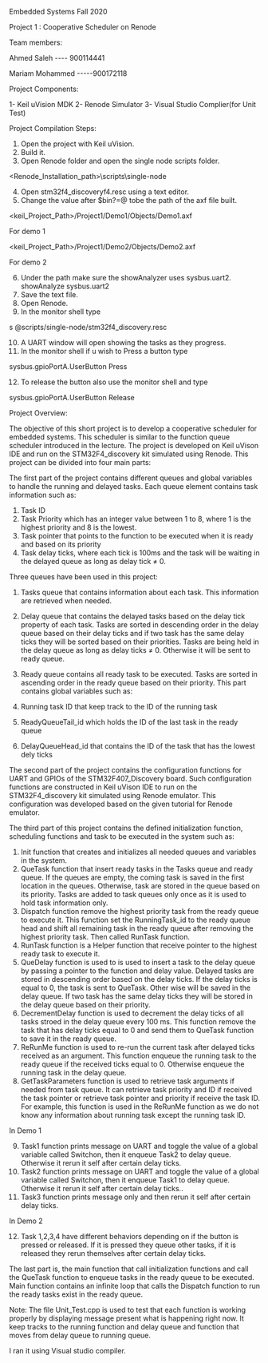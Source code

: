 Embedded Systems Fall 2020

Project 1 : Cooperative Scheduler on Renode

Team members:

Ahmed Saleh ---- 900114441

Mariam Mohammed -----900172118 

Project Components:

1-	Keil uVision MDK
2-	Renode Simulator
3-	Visual Studio Complier(for Unit Test)

Project Compilation Steps:

1.	Open the project with Keil uVision.
2.	Build it. 
3.	Open Renode folder and open the single node scripts folder.

<Renode_Installation_path>\scripts\single-node

4.	Open stm32f4_discoveryf4.resc using a text editor.
5.	Change the value after $bin?=@ tobe the path of the axf file built.

<keil_Project_Path>/Project1/Demo1/Objects/Demo1.axf

For demo 1

<keil_Project_Path>/Project1/Demo2/Objects/Demo2.axf

For demo 2

6.	Under the path make sure the showAnalyzer uses sysbus.uart2.
showAnalyze sysbus.uart2
7.	Save the text file.
8.	Open Renode.
9.	In the monitor shell type

s @scripts/single-node/stm32f4_discovery.resc

10.	A UART window will open showing the tasks as they progress.
11.	In the monitor shell if u wish to Press a button type

sysbus.gpioPortA.UserButton Press

12.	To release the button also use the monitor shell and type

sysbus.gpioPortA.UserButton Release

Project Overview:

The objective of this short project is to develop a cooperative scheduler for embedded systems. This scheduler is similar to the function queue scheduler introduced in the lecture. The project is developed on Keil uVison IDE and run on the STM32F4_discovery kit simulated using Renode. This project can be divided into four main parts:

The first part of the project contains different queues and global variables to handle the running and delayed tasks. Each queue element contains task information such as:

1.	Task ID
2.	Task Priority which has an integer value between 1 to 8, where 1 is the highest priority and 8 is the lowest.
3.	Task pointer that points to the function to be executed when it is ready and based on its priority
4.	Task delay ticks, where each tick is 100ms and the task will be waiting in the delayed queue as long as delay tick ≠ 0.

Three queues have been used in this project:

1.	Tasks queue that contains information about each task. This information are retrieved when needed.
2.	Delay queue that contains the delayed tasks based on the delay tick property of each task. Tasks are sorted in descending order in the delay queue based on their delay ticks and if two task has the same delay ticks they will be sorted based on their priorities. Tasks are being held in the delay queue as long as delay ticks ≠ 0. Otherwise it will be sent to ready queue.
3.	Ready queue contains all ready task to be executed. Tasks are sorted in ascending order in the ready queue based on their priority.
This part contains global variables such as:

1.	Running task ID that keep track to the ID of the running task
2.	ReadyQueueTail_id which holds the ID of the last task in the ready queue
3.	DelayQueueHead_id that contains the ID of the task that has the lowest dely ticks
 
The second part of the project contains the configuration functions for UART and GPIOs of the STM32F407_Discovery board. Such configuration functions are constructed in Keil uVison IDE to run on the STM32F4_discovery kit simulated using Renode emulator. This configuration was developed based on the given tutorial for Renode emulator.

The third part of this project contains the defined initialization function, scheduling functions and task to be executed in the system such as:

1.	Init function that creates and initializes all needed queues and variables in the system. 
2.	QueTask function that insert ready tasks in the Tasks queue and ready queue. If the queues are empty, the coming task is saved in the first location in the queues. Otherwise, task are stored in the queue based on its priority. Tasks are added to task queues only once as it is used to hold task information only. 
3.	Dispatch function remove the highest priority task from the ready queue to execute it. This function set the RunningTask_id to the ready queue head and shift all remaining task in the ready queue after removing the highest priority task. Then called RunTask function.
4.	RunTask function is a Helper function that receive pointer to the highest ready task to execute it.
5.	QueDelay function is used to is used to insert a task to the delay queue by passing a pointer to the function and delay value. Delayed tasks are stored in descending order based on the delay ticks. If the delay ticks is equal to 0, the task is sent to QueTask. Other wise will be saved in the delay queue. If two task has the same delay ticks they will be stored in the delay queue based on their priority.
6.	DecrementDelay function is used to decrement the delay ticks of all tasks stroed in the delay queue every 100 ms. This function remove the task that has delay ticks equal to 0 and send them to QueTask function to save it in the ready queue.
7.	ReRunMe function is used to re-run the current task after delayed ticks received as an argument. This function enqueue the running task to the ready queue if the received ticks equal to 0. Otherwise enqueue the running task in the delay queue.
8.	GetTaskParameters function is used to retrieve task arguments if needed from task queue. It can retrieve task priority and ID if received the task pointer or retrieve task pointer and priority if receive the task ID. For example, this function is used in the ReRunMe function as we do not know any information about running task except the running task ID.

In Demo 1

9.	Task1 function prints message on UART and toggle the value of a global variable called Switchon, then it enqueue Task2 to delay queue. Otherwise it rerun it self after certain delay ticks.
10.	Task2 function prints message on UART and toggle the value of a global variable called Switchon, then it enqueue Task1 to delay queue. Otherwise it rerun it self after certain delay ticks..
11.	Task3 function prints message only and then rerun it self after certain delay ticks.

In Demo 2

12.	Task 1,2,3,4 have different behaviors depending on if the button is pressed or released. If it is pressed they queue other tasks, if it is released they rerun themselves after certain delay ticks.

The last part is, the main function that call initialization functions and call the QueTask function to enqueue tasks in the ready queue to be executed. Main function contains an infinite loop that calls the Dispatch function to run the ready tasks exist in the ready queue.

Note: The file Unit_Test.cpp is used to test that each function is working properly by displaying message present what is happening right now. It keep tracks to the running function and delay queue and function that moves from delay queue to running queue.

I ran it using Visual studio compiler.

